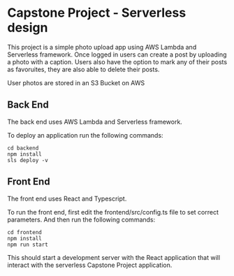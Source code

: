 # Capstone Project - Serverless design

This project is a simple photo upload app using AWS Lambda and Serverless framework. Once logged in users can create a post by uploading a photo with a caption. Users also have the option to mark any of their posts as favoruites, they are also able to delete their posts.

User photos are stored in an S3 Bucket on AWS

## Back End

The back end uses AWS Lambda and Serverless framework.

To deploy an application run the following commands:

```
cd backend
npm install
sls deploy -v
```

## Front End

The front end uses React and Typescript.

To run the front end, first edit the frontend/src/config.ts file to set correct parameters. And then run the following commands:

```
cd frontend
npm install
npm run start
```

This should start a development server with the React application that will interact with the serverless Capstone Project application.
